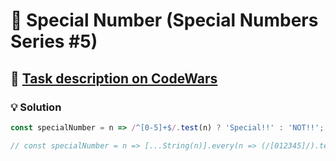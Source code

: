 # 📝 Special Number (Special Numbers Series #5)

## 🔗 [Task description on CodeWars](https://www.codewars.com/kata/5a55f04be6be383a50000187)

### 💡 Solution

```javascript
const specialNumber = n => /^[0-5]+$/.test(n) ? 'Special!!' : 'NOT!!';

// const specialNumber = n => [...String(n)].every(n => (/[012345]/).test(n)) ? 'Special!!' : 'NOT!!';
```
